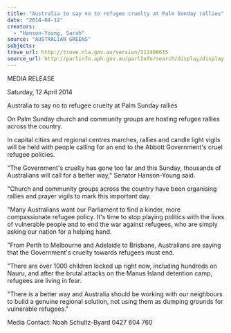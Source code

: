 ```yaml
---
title: "Australia to say no to refugee cruelty at Palm Sunday rallies"
date: "2014-04-12"
creators:
  - "Hanson-Young, Sarah"
source: "AUSTRALIAN GREENS"
subjects:
trove_url: http://trove.nla.gov.au/version/211406615
source_url: http://parlinfo.aph.gov.au/parlInfo/search/display/display.w3p;query=Id%3A%22media/pressrel/3113828%22
---
```


 MEDIA RELEASE   

 Saturday, 12 April 2014   

 Australia to say no to refugee cruelty at Palm  Sunday rallies   

 On Palm Sunday church and community groups are hosting refugee rallies across the country.   

 In capital cities and regional centres marches, rallies and candle light vigils will be held with people  calling for an end to the Abbott Government's cruel refugee policies.   

 "The Government's cruelty has gone too far and this Sunday, thousands of Australians will call for a  better way," Senator Hanson-Young said.   

 "Church and community groups across the country have been organising rallies and prayer vigils to  mark this important day.   

 "Many Australians want our Parliament to find a kinder, more compassionate refugee policy. It's  time to stop playing politics with the lives of vulnerable people and to end the war against refugees,  who are simply asking our nation for a helping hand.    

 "From Perth to Melbourne and Adelaide to Brisbane, Australians are saying that the Government's  cruelty towards refugees must end.   

 "There are over 1000 children locked up right now, including hundreds on Nauru, and after the  brutal attacks on the Manus Island detention camp, refugees are living in fear.   

 "There is a better way and Australia should be working with our neighbours to build a genuine  regional solution, not using them as dumping grounds for vulnerable refugees."   

 

 Media Contact: Noah Schultz-Byard 0427 604 760   

